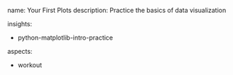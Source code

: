 name: Your First Plots
description: Practice the basics of data visualization

insights:
  - python-matplotlib-intro-practice

aspects:
  - workout 